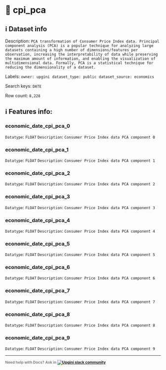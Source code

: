 # 📖 cpi_pca 
## ℹ️ Dataset info 
Description: `PCA transformation of Consumer Price Index data. Principal component analysis (PCA) is a popular technique for analyzing large datasets containing a high number of dimensions/features per observation, increasing the interpretability of data while preserving the maximum amount of information, and enabling the visualization of multidimensional data. Formally, PCA is a statistical technique for reducing the dimensionality of a dataset.` 

Labels: ` owner: upgini ` &nbsp;` dataset_type: public ` &nbsp;` dataset_source: economics ` &nbsp;

Search keys: 
` DATE ` &nbsp;

Row count: `8,228` 

## ℹ️ Features info:

### economic_date_cpi_pca_0
`Datatype`: `FLOAT`
`Description`: `Consumer Price Index data PCA component 0`

### economic_date_cpi_pca_1
`Datatype`: `FLOAT`
`Description`: `Consumer Price Index data PCA component 1`

### economic_date_cpi_pca_2
`Datatype`: `FLOAT`
`Description`: `Consumer Price Index data PCA component 2`

### economic_date_cpi_pca_3
`Datatype`: `FLOAT`
`Description`: `Consumer Price Index data PCA component 3`

### economic_date_cpi_pca_4
`Datatype`: `FLOAT`
`Description`: `Consumer Price Index data PCA component 4`

### economic_date_cpi_pca_5
`Datatype`: `FLOAT`
`Description`: `Consumer Price Index data PCA component 5`

### economic_date_cpi_pca_6
`Datatype`: `FLOAT`
`Description`: `Consumer Price Index data PCA component 6`

### economic_date_cpi_pca_7
`Datatype`: `FLOAT`
`Description`: `Consumer Price Index data PCA component 7`

### economic_date_cpi_pca_8
`Datatype`: `FLOAT`
`Description`: `Consumer Price Index data PCA component 8`

### economic_date_cpi_pca_9
`Datatype`: `FLOAT`
`Description`: `Consumer Price Index data PCA component 9`



---

<span style="color:grey;font-weight:700;font-size:12px">
    Need help with Docs? Ask in
    <a href="https://4mlg.short.gy/join-upgini-community">
        <img alt="Upgini slack community" src="https://img.shields.io/badge/slack-@upgini-orange.svg?logo=slack">
    </a>
</span>